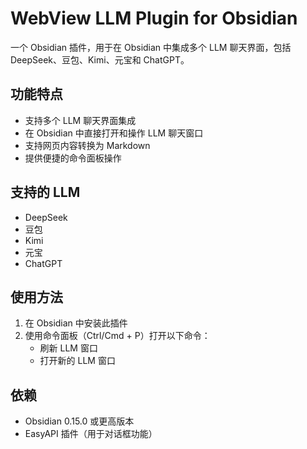 # WebView LLM Plugin for Obsidian

一个 Obsidian 插件，用于在 Obsidian 中集成多个 LLM 聊天界面，包括 DeepSeek、豆包、Kimi、元宝和 ChatGPT。

## 功能特点

- 支持多个 LLM 聊天界面集成
- 在 Obsidian 中直接打开和操作 LLM 聊天窗口
- 支持网页内容转换为 Markdown
- 提供便捷的命令面板操作

## 支持的 LLM

- DeepSeek
- 豆包
- Kimi
- 元宝
- ChatGPT

## 使用方法

1. 在 Obsidian 中安装此插件
2. 使用命令面板（Ctrl/Cmd + P）打开以下命令：
   - 刷新 LLM 窗口
   - 打开新的 LLM 窗口

## 依赖

- Obsidian 0.15.0 或更高版本
- EasyAPI 插件（用于对话框功能）
